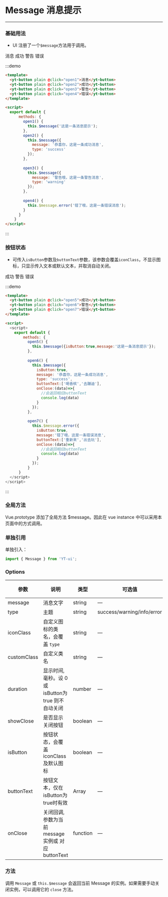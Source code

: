 # Message 消息提示

----

### 基础用法

- UI 注册了一个`$message`方法用于调用。

<div class="demo-block">
  <yt-button plain @click="open1">消息</yt-button>
  <yt-button plain @click="open2">成功</yt-button>
  <yt-button plain @click="open3">警告</yt-button>
  <yt-button plain @click="open4">错误</yt-button>
</div>

<script>
  export default {
    methods: {
      open1() {
        this.$message('这是一条消息提示');
      },
      
      open2() {
        this.$message({
          message: '恭喜你，这是一条成功消息',
          type: 'success'
        });
      },

      open3() {
        this.$message({
          message: '警告哦，这是一条警告消息',
          type: 'warning'
        });
      },

      open4() {
        this.$message.error('错了哦，这是一条错误消息');
      },
      
      open5() {
        this.$message({isButton:true,message:'这是一条消息提示'});
      },
      
      open6() {
        this.$message({
          isButton:true,
          message: '恭喜你，这是一条成功消息',
          type: 'success',
          buttonText:['喝香槟','去蹦迪'],
          onClose:(data)=>{
            //会返回相应buttonText
            console.log(data)
          }
        });
      },

      open7() {
        this.$message.error({
          isButton:true,
          message:'错了哦，这是一条错误消息',
          buttonText:['重新来','出去玩'],
          onClose:(data)=>{
            //会返回相应buttonText
            console.log(data)
          }
        });
      }
    }
  }
</script>


:::demo 

```html
<template>
  <yt-button plain @click="open1">消息</yt-button>
  <yt-button plain @click="open2">成功</yt-button>
  <yt-button plain @click="open3">警告</yt-button>
  <yt-button plain @click="open4">错误</yt-button>
</template>

<script>
  export default {
      methods: {
        open1() {
          this.$message('这是一条消息提示');
        },
        open2() {
          this.$message({
            message: '恭喜你，这是一条成功消息',
            type: 'success'
          });
        },
  
        open3() {
          this.$message({
            message: '警告哦，这是一条警告消息',
            type: 'warning'
          });
        },
  
        open4() {
          this.$message.error('错了哦，这是一条错误消息');
        }
      }
    }
</script>
```
:::

### 按钮状态
- 可传入`isButton`参数及`buttonText`参数，该参数会覆盖`iconClass`，不显示图标，只显示传入文本或默认文本，并取消自动关闭。
<div class="demo-block">
  <yt-button plain @click="open5">成功</yt-button>
  <yt-button plain @click="open6">警告</yt-button>
  <yt-button plain @click="open7">错误</yt-button>
</div>

:::demo 
```html
<template>
  <yt-button plain @click="open5">成功</yt-button>
  <yt-button plain @click="open6">警告</yt-button>
  <yt-button plain @click="open7">错误</yt-button>
</template>

<script>
  <script>
    export default {
        methods: {
          open5() {
            this.$message({isButton:true,message:'这是一条消息提示'});
          },
          
          open6() {
            this.$message({
              isButton:true,
              message: '恭喜你，这是一条成功消息',
              type: 'success',
              buttonText:['喝香槟','去蹦迪'],
              onClose:(data)=>{
                //会返回相应buttonText
                console.log(data)
              }
            });
          },
    
          open7() {
            this.$message.error({
              isButton:true,
              message:'错了哦，这是一条错误消息',
              buttonText:['重新来','出去玩'],
              onClose:(data)=>{
                //会返回相应buttonText
                console.log(data)
              }
            });
          }
      }
  </script>
</script>
```
:::

### 全局方法

Vue.prototype 添加了全局方法 $message。因此在 vue instance 中可以采用本页面中的方式调用。

### 单独引用

单独引入：

```javascript
import { Message } from 'YT-ui';
```

### Options
| 参数      | 说明          | 类型      | 可选值                           | 默认值  |
|---------- |-------------- |---------- |--------------------------------  |-------- |
| message | 消息文字 | string | — | — |
| type | 主题 | string | success/warning/info/error | info |
| iconClass | 自定义图标的类名，会覆盖 `type` | string | — | — |
| customClass | 自定义类名 | string | — | — |
| duration | 显示时间, 毫秒。设 0 或 isButton为true 则不自动关闭 | number | — | 3000 |
| showClose | 是否显示关闭按钮 | boolean | — | true |
| isButton | 按钮状态，会覆盖iconClass及默认图标 | boolean | — | false |
| buttonText | 按钮文本，仅在isButton为true时有效 | Array | — | ['确定','取消'] |
| onClose | 关闭回调, 参数为当前message 实例或 对应buttonText | function | — | — |

### 方法
调用 `Message` 或 `this.$message` 会返回当前 Message 的实例。如果需要手动关闭实例，可以调用它的 `close` 方法。
